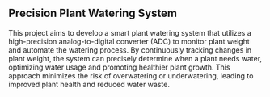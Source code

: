 ## Precision Plant Watering System

This project aims to develop a smart plant watering system that utilizes a high-precision analog-to-digital converter (ADC) to monitor plant weight and automate the watering process. By continuously tracking changes in plant weight, the system can precisely determine when a plant needs water, optimizing water usage and promoting healthier plant growth. This approach minimizes the risk of overwatering or underwatering, leading to improved plant health and reduced water waste.